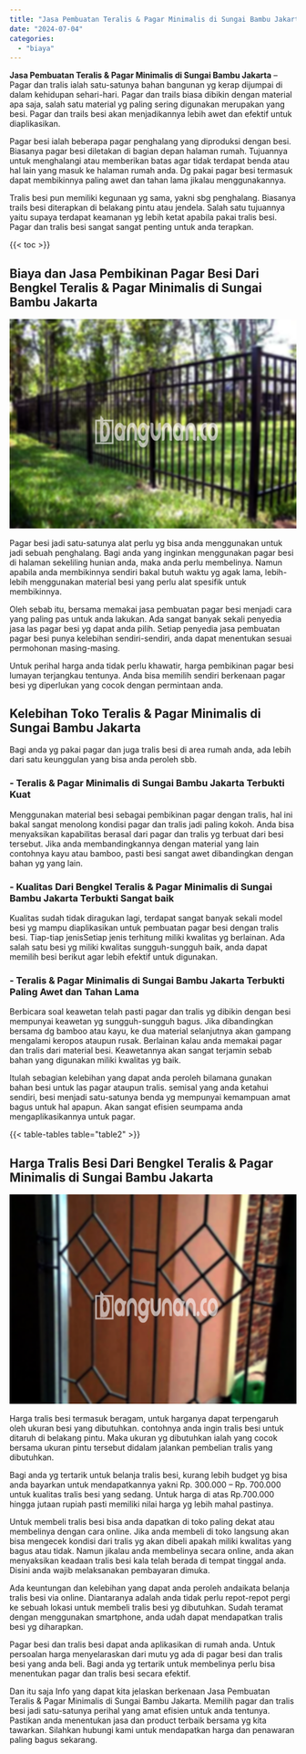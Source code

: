 ```yaml
---
title: "Jasa Pembuatan Teralis & Pagar Minimalis di Sungai Bambu Jakarta"
date: "2024-07-04"
categories: 
  - "biaya"
---
```


**Jasa Pembuatan Teralis & Pagar Minimalis di Sungai Bambu Jakarta** – Pagar dan tralis ialah satu-satunya bahan bangunan yg kerap dijumpai di dalam kehidupan sehari-hari. Pagar dan trails biasa dibikin dengan material apa saja, salah satu material yg paling sering digunakan merupakan yang besi. Pagar dan trails besi akan menjadikannya lebih awet dan efektif untuk diaplikasikan.

Pagar besi ialah beberapa pagar penghalang yang diproduksi dengan besi. Biasanya pagar besi diletakan di bagian depan halaman rumah. Tujuannya untuk menghalangi atau memberikan batas agar tidak terdapat benda atau hal lain yang masuk ke halaman rumah anda. Dg pakai pagar besi termasuk dapat membikinnya paling awet dan tahan lama jikalau menggunakannya.

Tralis besi pun memiliki kegunaan yg sama, yakni sbg penghalang. Biasanya trails besi diterapkan di belakang pintu atau jendela. Salah satu tujuannya yaitu supaya terdapat keamanan yg lebih ketat apabila pakai tralis besi. Pagar dan tralis besi sangat sangat penting untuk anda terapkan.

{{< toc >}}

## Biaya dan Jasa Pembikinan Pagar Besi Dari Bengkel Teralis & Pagar Minimalis di Sungai Bambu Jakarta

![Jasa Pembuatan Teralis & Pagar Minimalis di Sungai Bambu Jakarta](/images/pagar-minimalis-murah-30.png)

Pagar besi jadi satu-satunya alat perlu yg bisa anda menggunakan untuk jadi sebuah penghalang. Bagi anda yang inginkan menggunakan pagar besi di halaman sekeliling hunian anda, maka anda perlu membelinya. Namun apabila anda membikinnya sendiri bakal butuh waktu yg agak lama, lebih-lebih menggunakan material besi yang perlu alat spesifik untuk membikinnya.

Oleh sebab itu, bersama memakai jasa pembuatan pagar besi menjadi cara yang paling pas untuk anda lakukan. Ada sangat banyak sekali penyedia jasa las pagar besi yg dapat anda pilih. Setiap penyedia jasa pembuatan pagar besi punya kelebihan sendiri-sendiri, anda dapat menentukan sesuai permohonan masing-masing.

Untuk perihal harga anda tidak perlu khawatir, harga pembikinan pagar besi lumayan terjangkau tentunya. Anda bisa memilih sendiri berkenaan pagar besi yg diperlukan yang cocok dengan permintaan anda.

## Kelebihan Toko Teralis & Pagar Minimalis di Sungai Bambu Jakarta

Bagi anda yg pakai pagar dan juga tralis besi di area rumah anda, ada lebih dari satu keunggulan yang bisa anda peroleh sbb.

### \- Teralis & Pagar Minimalis di Sungai Bambu Jakarta Terbukti Kuat

Menggunakan material besi sebagai pembikinan pagar dengan tralis, hal ini bakal sangat menolong kondisi pagar dan tralis jadi paling kokoh. Anda bisa menyaksikan kapabilitas berasal dari pagar dan tralis yg terbuat dari besi tersebut. Jika anda membandingkannya dengan material yang lain contohnya kayu atau bamboo, pasti besi sangat awet dibandingkan dengan bahan yg yang lain.

### \- Kualitas Dari Bengkel Teralis & Pagar Minimalis di Sungai Bambu Jakarta Terbukti Sangat baik

Kualitas sudah tidak diragukan lagi, terdapat sangat banyak sekali model besi yg mampu diaplikasikan untuk pembuatan pagar besi dengan tralis besi. Tiap-tiap jenisSetiap jenis terhitung miliki kwalitas yg berlainan. Ada salah satu besi yg miliki kwalitas sungguh-sungguh baik, anda dapat memilih besi berikut agar lebih efektif untuk digunakan.

### \- Teralis & Pagar Minimalis di Sungai Bambu Jakarta Terbukti Paling Awet dan Tahan Lama

Berbicara soal keawetan telah pasti pagar dan tralis yg dibikin dengan besi mempunyai keawetan yg sungguh-sungguh bagus. Jika dibandingkan bersama dg bamboo atau kayu, ke dua material selanjutnya akan gampang mengalami keropos ataupun rusak. Berlainan kalau anda memakai pagar dan tralis dari material besi. Keawetannya akan sangat terjamin sebab bahan yang digunakan miliki kwalitas yg baik.

Itulah sebagian kelebihan yang dapat anda peroleh bilamana gunakan bahan besi untuk las pagar ataupun tralis. semisal yang anda ketahui sendiri, besi menjadi satu-satunya benda yg mempunyai kemampuan amat bagus untuk hal apapun. Akan sangat efisien seumpama anda mengaplikasikannya untuk pagar.

{{< table-tables table="table2" >}}

## Harga Tralis Besi Dari Bengkel Teralis & Pagar Minimalis di Sungai Bambu Jakarta

![Jasa Pembuatan Teralis & Pagar Minimalis di Sungai Bambu Jakarta](/images/teralis-minimalis-murah-42.png)

Harga tralis besi termasuk beragam, untuk harganya dapat terpengaruh oleh ukuran besi yang dibutuhkan. contohnya anda ingin tralis besi untuk ditaruh di belakang pintu. Maka ukuran yg dibutuhkan ialah yang cocok bersama ukuran pintu tersebut didalam jalankan pembelian tralis yang dibutuhkan.

Bagi anda yg tertarik untuk belanja tralis besi, kurang lebih budget yg bisa anda bayarkan untuk mendapatkannya yakni Rp. 300.000 – Rp. 700.000 untuk kualitas tralis besi yang sedang. Untuk harga di atas Rp.700.000 hingga jutaan rupiah pasti memiliki nilai harga yg lebih mahal pastinya.

Untuk membeli tralis besi bisa anda dapatkan di toko paling dekat atau membelinya dengan cara online. Jika anda membeli di toko langsung akan bisa mengecek kondisi dari tralis yg akan dibeli apakah miliki kwalitas yang bagus atau tidak. Namun jikalau anda membelinya secara online, anda akan menyaksikan keadaan tralis besi kala telah berada di tempat tinggal anda. Disini anda wajib melaksanakan pembayaran dimuka.

Ada keuntungan dan kelebihan yang dapat anda peroleh andaikata belanja tralis besi via online. Diantaranya adalah anda tidak perlu repot-repot pergi ke sebuah lokasi untuk membeli tralis besi yg dibutuhkan. Sudah teramat dengan menggunakan smartphone, anda udah dapat mendapatkan tralis besi yg diharapkan.

Pagar besi dan tralis besi dapat anda aplikasikan di rumah anda. Untuk persoalan harga menyelaraskan dari mutu yg ada di pagar besi dan tralis besi yang anda beli. Bagi anda yg tertarik untuk membelinya perlu bisa menentukan pagar dan tralis besi secara efektif.

Dan itu saja Info yang dapat kita jelaskan berkenaan Jasa Pembuatan Teralis & Pagar Minimalis di Sungai Bambu Jakarta. Memilih pagar dan tralis besi jadi satu-satunya perihal yang amat efisien untuk anda tentunya. Pastikan anda menentukan jasa dan product terbaik bersama yg kita tawarkan. Silahkan hubungi kami untuk mendapatkan harga dan penawaran paling bagus sekarang.
